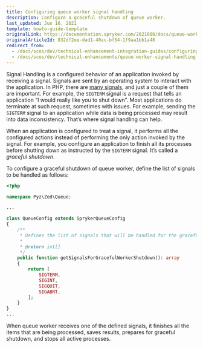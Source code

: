 ```yaml
---
title: Configuring queue worker signal handling
description: Configure a graceful shutdown of queue worker.
last_updated: Jun 16, 2021
template: howto-guide-template
originalLink: https://documentation.spryker.com/2021080/docs/queue-worker-signal-handling
originalArticleId: 832df2ee-dad1-40ac-bf54-1f9aa1bb1a48
redirect_from:
  - /docs/scos/dev/technical-enhancement-integration-guides/configuring-queue-worker-signal-handling.html
  - /docs/scos/dev/technical-enhancements/queue-worker-signal-handling.html
---
```


Signal Handling is a configured behavior of an application invoked by receiving a signal. Signals are sent by an operating system to interact with the application. In PHP, there are [many signals](http://linux.die.net/man/7/signal), and just a couple of them are important. For example, the `SIGTERM` signal is a request that tells an application “I would really like you to shut down”. Most applications do terminate at such request, sometimes with issues. For example, sending the `SIGTERM` signal to an application while data is being processed may result into data inconsistency. That’s where signal handling can help.

When an application is configured to treat a signal, it performs all the configured actions instead of performing the only action invoked by the signal. For example, you configure an application to finish all its processes before shutting down as instructed by the `SIGTERM` signal. It’s called a *graceful shutdown*.

To configure a graceful shutdown of queue worker, define the list of signals to be handled as follows:

```php
<?php

namespace Pyz\Zed\Queue;

...

class QueueConfig extends SprykerQueueConfig
{
    /**
     * Defines the list of signals that will be handled for the graceful worker shutdown.
     *
     * @return int[]
     */
    public function getSignalsForGracefulWorkerShutdown(): array
    {
        return [
            SIGTERM,
            SIGINT,
            SIGQUIT,
            SIGABRT,
        ];
    }
}
...
```

When queue worker receives one of the defined signals, it finishes all the items that are being processed, saves results, prepares for graceful shutdown, and stops all active processes.
